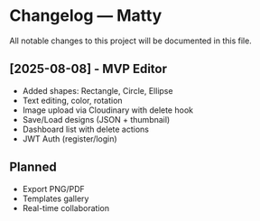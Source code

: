 # Changelog — Matty

All notable changes to this project will be documented in this file.

## [2025-08-08] - MVP Editor
- Added shapes: Rectangle, Circle, Ellipse
- Text editing, color, rotation
- Image upload via Cloudinary with delete hook
- Save/Load designs (JSON + thumbnail)
- Dashboard list with delete actions
- JWT Auth (register/login)

## Planned
- Export PNG/PDF
- Templates gallery
- Real-time collaboration
